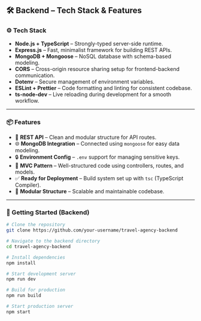 ## 🛠️ Backend – Tech Stack & Features

### ⚙️ Tech Stack
- **Node.js + TypeScript** – Strongly-typed server-side runtime.
- **Express.js** – Fast, minimalist framework for building REST APIs.
- **MongoDB + Mongoose** – NoSQL database with schema-based modeling.
- **CORS** – Cross-origin resource sharing setup for frontend-backend communication.
- **Dotenv** – Secure management of environment variables.
- **ESLint + Prettier** – Code formatting and linting for consistent codebase.
- **ts-node-dev** – Live reloading during development for a smooth workflow.

---

### 📦 Features
- 🔗 **REST API** – Clean and modular structure for API routes.
- 🌐 **MongoDB Integration** – Connected using `mongoose` for easy data modeling.
- 🔒 **Environment Config** – `.env` support for managing sensitive keys.
- 🧠 **MVC Pattern** – Well-structured code using controllers, routes, and models.
- ✅ **Ready for Deployment** – Build system set up with `tsc` (TypeScript Compiler).
- 📂 **Modular Structure** – Scalable and maintainable codebase.

---

### 🚀 Getting Started (Backend)

```bash
# Clone the repository
git clone https://github.com/your-username/travel-agency-backend

# Navigate to the backend directory
cd travel-agency-backend

# Install dependencies
npm install

# Start development server
npm run dev

# Build for production
npm run build

# Start production server
npm start
